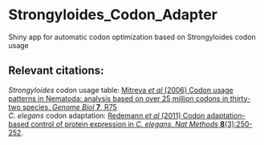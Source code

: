 # Strongyloides_Codon_Adapter
Shiny app for automatic codon optimization based on Strongyloides codon usage

## Relevant citations: 
*Strongyloides* codon usage table: [Mitreva *et al* (2006) Codon usage patterns in Nematoda: analysis based on over 25 million codons in thirty-two species. *Genome Biol* **7**, R75](https://genomebiology.biomedcentral.com/articles/10.1186/gb-2006-7-8-r75)  
*C. elegans* codon adaptation: [Redemann *et al* (2011) Codon adaptation-based control of protein expression in *C. elegans*. *Nat Methods* **8**(3):250-252](https://www.nature.com/articles/nmeth.1565). 
